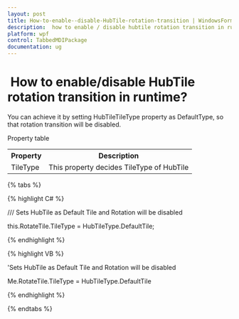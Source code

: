 ```yaml
---
layout: post
title: How-to-enable--disable-HubTile-rotation-transition | WindowsForms | Syncfusion
description:  how to enable / disable hubtile rotation transition in runtime?
platform: wpf
control: TabbedMDIPackage
documentation: ug
---
```


#  How to enable/disable HubTile rotation transition in runtime?

You can achieve it by setting HubTileTileType property as DefaultType, so that rotation transition will be disabled.

Property table

<table>
<tr>
<th>
Property</th><th>
Description</th></tr>
<tr>
<td>
TileType</td><td>
This property decides TileType of HubTile</td></tr>
</table>

{% tabs %}

{% highlight C# %}



/// Sets HubTile as Default Tile and Rotation will be disabled

this.RotateTile.TileType = HubTileType.DefaultTile;

{% endhighlight %}


{% highlight VB %}



'Sets HubTile as Default Tile and Rotation will be disabled

Me.RotateTile.TileType = HubTileType.DefaultTile


{% endhighlight %}

{% endtabs %}
